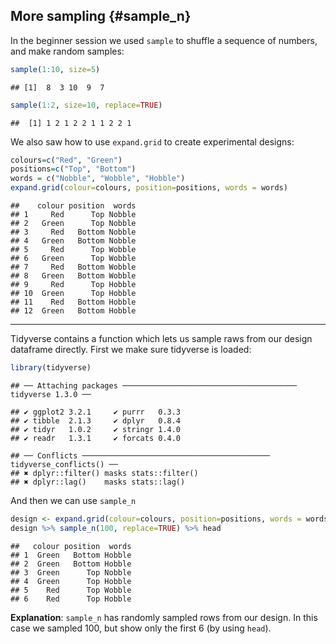 ## More sampling {#sample_n}

In the beginner session we used `sample` to shuffle a sequence of numbers, and make random samples:


```r
sample(1:10, size=5)
```

```
## [1]  8  3 10  9  7
```

```r
sample(1:2, size=10, replace=TRUE)
```

```
##  [1] 1 2 1 2 2 1 1 2 2 1
```

We also saw how to use `expand.grid` to create experimental designs:


```r
colours=c("Red", "Green")
positions=c("Top", "Bottom")
words = c("Nobble", "Wobble", "Hobble")
expand.grid(colour=colours, position=positions, words = words)
```

```
##    colour position  words
## 1     Red      Top Nobble
## 2   Green      Top Nobble
## 3     Red   Bottom Nobble
## 4   Green   Bottom Nobble
## 5     Red      Top Wobble
## 6   Green      Top Wobble
## 7     Red   Bottom Wobble
## 8   Green   Bottom Wobble
## 9     Red      Top Hobble
## 10  Green      Top Hobble
## 11    Red   Bottom Hobble
## 12  Green   Bottom Hobble
```

---

Tidyverse contains a function which lets us sample raws from our design dataframe directly. First we make sure tidyverse is loaded:


```r
library(tidyverse)
```

```
## ── Attaching packages ─────────────────────────────────────── tidyverse 1.3.0 ──
```

```
## ✔ ggplot2 3.2.1     ✔ purrr   0.3.3
## ✔ tibble  2.1.3     ✔ dplyr   0.8.4
## ✔ tidyr   1.0.2     ✔ stringr 1.4.0
## ✔ readr   1.3.1     ✔ forcats 0.4.0
```

```
## ── Conflicts ────────────────────────────────────────── tidyverse_conflicts() ──
## ✖ dplyr::filter() masks stats::filter()
## ✖ dplyr::lag()    masks stats::lag()
```

And then we can use `sample_n`


```r
design <- expand.grid(colour=colours, position=positions, words = words)
design %>% sample_n(100, replace=TRUE) %>% head
```

```
##   colour position  words
## 1  Green   Bottom Hobble
## 2  Green   Bottom Hobble
## 3  Green      Top Nobble
## 4  Green      Top Hobble
## 5    Red      Top Wobble
## 6    Red      Top Hobble
```


**Explanation**: `sample_n` has randomly sampled rows from our design. In this case we sampled 100, but show only the first 6 (by using `head`).
